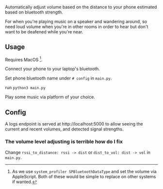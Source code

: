 Automatically adjust volume based on the distance to your phone estimated based on bluetooth strength.

For when you're playing music on a speaker and wandering around, so need loud volume when you're in other rooms in order to hear but don't want to be deafened while you're near.


## Usage

Requires MacOS [^0].

Connect your phone to your laptop's bluetooth.

Set phone bluetooth name under `# config` in `main.py`.

run `python3 main.py`

Play some music via platform of your choice.

[^0]: As we use `system_profiler SPBluetoothDataType` and set the volume via AppleScript. Both of these would be simple to replace on other systems if wanted.

## Config

A logs endpoint is served at http://localhost:5000 to allow seeing the current and recent volumes, and detected signal strengths.

### The volume level adjusting is terrible how do I fix

Change `rssi_to_distance: rssi -> dist` or `dist_to_vol: dist -> vol` in `main.py`.